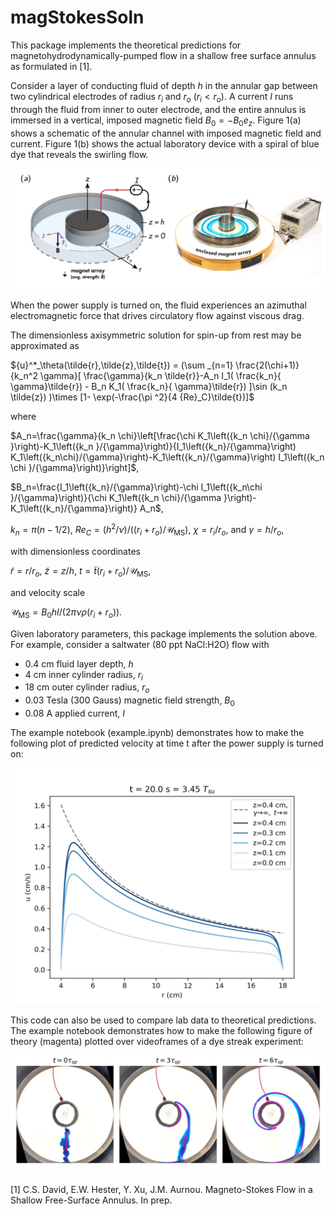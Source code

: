 # magStokesSoln

This package implements the theoretical predictions for magnetohydrodynamically-pumped flow in a shallow free surface annulus as formulated in [1].
 
Consider a layer of conducting fluid of depth $h$ in the annular gap between two cylindrical electrodes of radius $r_i$ and $r_o$ ($r_i < r_o$). A current $I$ runs through the fluid from inner to outer electrode, and the entire annulus is immersed in a vertical, imposed magnetic field ${B_0} =  -B_0 {e_z}.$ Figure 1(a) shows a schematic of the annular channel with imposed magnetic field and current. Figure 1(b) shows the actual laboratory device with a spiral of blue dye that reveals the swirling flow.

![Diagram.jpg](images/Diagram.jpg)

When the power supply is turned on, the fluid experiences an azimuthal electromagnetic force that drives circulatory flow against viscous drag.

The dimensionless axisymmetric solution for spin-up from rest may be approximated as 

${u}^*_\theta(\tilde{r},\tilde{z},\tilde{t}) = (\sum _{n=1} \frac{2(\chi+1)}{k_n^2 \gamma}[ \frac{\gamma}{k_n \tilde{r}}-A_n I_1( \frac{k_n}{ \gamma}\tilde{r}) - B_n K_1( \frac{k_n}{ \gamma}\tilde{r}) ]\sin (k_n  \tilde{z}) )\times [1- \exp(-\frac{\pi ^2}{4 {Re}_C}\tilde{t})]$

where

$A_n=\frac{\gamma}{k_n \chi}\left[\frac{\chi  K_1\left({k_n \chi}/{\gamma }\right)-K_1\left({k_n }/{\gamma}\right)}{I_1\left({k_n}/{\gamma}\right) K_1\left({k_n\chi}/{\gamma}\right)-K_1\left({k_n}/{\gamma}\right) I_1\left({k_n \chi }/{\gamma}\right)}\right]$,

$B_n=\frac{I_1\left({k_n}/{\gamma}\right)-\chi  I_1\left({k_n\chi }/{\gamma}\right)}{\chi  K_1\left({k_n \chi}/{\gamma }\right)-K_1\left({k_n}/{\gamma}\right)} A_n$,  

$k_n=\pi (n-1/2)$,  $Re_C = (h^2/\nu)/((r_i+r_o)/\mathcal{U}_\text{MS})$, $\chi = r_i/r_o$, and $\gamma = h/r_o$,

with dimensionless coordinates

$\tilde{r} = r/r_o$,    $\tilde{z}=z/h$,   $t=\tilde{t}(r_i+r_o)/\mathcal{U}_\text{MS}$,  

and velocity scale

$\mathcal{U}_\text{MS} =B_0 h I/(2 \pi  \nu  \rho (r_i+r_o))$.

Given laboratory parameters, this package implements the solution above. For example, consider a saltwater (80 ppt NaCl:H2O) flow with
- 0.4 cm fluid layer depth, $h$
- 4 cm inner cylinder radius, $r_i$
- 18 cm outer cylinder radius, $r_o$
- 0.03 Tesla (300 Gauss) magnetic field strength, $B_0$
- 0.08 A applied current, $I$

The example notebook (example.ipynb) demonstrates how to make the following plot of predicted velocity at time t after the power supply is turned on:

![Soln.jpg](images/Soln.jpg)

This code can also be used to compare lab data to theoretical predictions. The example notebook demonstrates how to make the following figure of theory (magenta) plotted over videoframes of a dye streak experiment:

![Dye.jpg](images/Dye.jpg)

[1] C.S. David, E.W. Hester, Y. Xu, J.M. Aurnou.
    Magneto-Stokes Flow in a Shallow Free-Surface Annulus. In prep.
